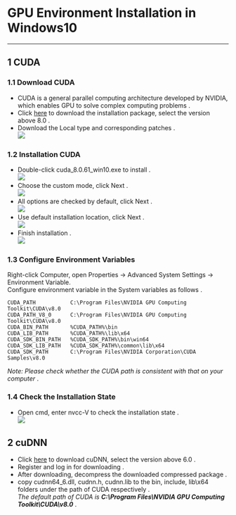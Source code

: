 # GPU Environment Installation in Windows10
------------
## 1 CUDA
### 1.1 Download CUDA
* CUDA is a general parallel computing architecture developed by NVIDIA, which enables GPU to solve complex computing problems .
* Click [here](https://developer.nvidia.com/cuda-toolkit-archive) to download the installation package, select the version above 8.0 .
* Download the Local type and corresponding patches .<br>
![](/screenshot/CUDA/0.png)

### 1.2 Installation CUDA
* Double-click cuda_8.0.61_win10.exe to install .<br>
![](/screenshot/CUDA/1.png)
* Choose the custom mode, click Next .<br>
![](/screenshot/CUDA/2.png)
* All options are checked by default, click Next .<br> 
![](/screenshot/CUDA/3.png)
* Use default installation location, click Next .<br> 
![](/screenshot/CUDA/4.png)
* Finish installation .<br>
![](/screenshot/CUDA/5.png)

### 1.3 Configure Environment Variables
  Right-click  Computer, open Properties -> Advanced System Settings -> Environment Variable.<br>
  Configure environment variable in the System variables as follows .
```
CUDA_PATH 			C:\Program Files\NVIDIA GPU Computing Toolkit\CUDA\v8.0
CUDA_PATH_V8_0		C:\Program Files\NVIDIA GPU Computing Toolkit\CUDA\v8.0
CUDA_BIN_PATH 		%CUDA_PATH%\bin
CUDA_LIB_PATH 		%CUDA_PATH%\lib\x64
CUDA_SDK_BIN_PATH	%CUDA_SDK_PATH%\bin\win64
CUDA_SDK_LIB_PATH	%CUDA_SDK_PATH%\common\lib\x64
CUDA_SDK_PATH		C:\Program Files\NVIDIA Corporation\CUDA Samples\v8.0
```
*Note: Please check whether the CUDA path is consistent with that on your computer* .

### 1.4 Check the Installation State
* Open cmd, enter nvcc-V to check the installation state .<br>
![](/screenshot/CUDA/7.png)


## 2 cuDNN
* Click [here](https://developer.nvidia.com/cudnn) to download cuDNN, select the version above 6.0 .
* Register and log in for downloading .
* After downloading, decompress the downloaded compressed package .
* copy cudnn64_6.dll, cudnn.h, cudnn.lib to the bin, include, lib\x64 folders under the path of CUDA respectively .<br> 
*The default path of CUDA is **C:\Program Files\NVIDIA GPU Computing Toolkit\CUDA\v8.0*** .